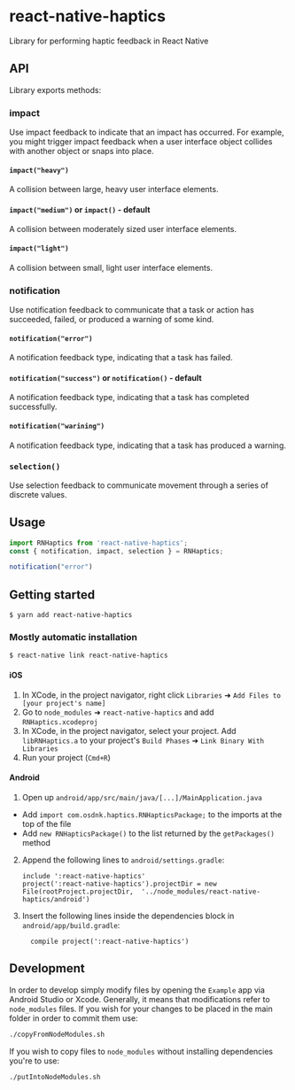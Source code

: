 
# react-native-haptics

Library for performing haptic feedback in React Native


## API
Library exports methods:
### impact
Use impact feedback to indicate that an impact has occurred. For example, you might trigger impact feedback when a user interface object collides with another object or snaps into place.

#### `impact("heavy")`
A collision between large, heavy user interface elements.

#### `impact("medium")` or `impact()` - default
A collision between moderately sized user interface elements.

#### `impact("light")`
A collision between small, light user interface elements.

### notification
Use notification feedback to communicate that a task or action has succeeded, failed, or produced a warning of some kind.

#### `notification("error")`
A notification feedback type, indicating that a task has failed.

#### `notification("success")` or `notification()` - default
A notification feedback type, indicating that a task has completed successfully.

#### `notification("warining")`
A notification feedback type, indicating that a task has produced a warning.


### `selection()`
Use selection feedback to communicate movement through a series of discrete values.


## Usage
```javascript
import RNHaptics from 'react-native-haptics';
const { notification, impact, selection } = RNHaptics;

notification("error")

```

## Getting started

`$ yarn add react-native-haptics`

### Mostly automatic installation

`$ react-native link react-native-haptics`


#### iOS

1. In XCode, in the project navigator, right click `Libraries` ➜ `Add Files to [your project's name]`
2. Go to `node_modules` ➜ `react-native-haptics` and add `RNHaptics.xcodeproj`
3. In XCode, in the project navigator, select your project. Add `libRNHaptics.a` to your project's `Build Phases` ➜ `Link Binary With Libraries`
4. Run your project (`Cmd+R`)

#### Android

1. Open up `android/app/src/main/java/[...]/MainApplication.java`
  - Add `import com.osdnk.haptics.RNHapticsPackage;` to the imports at the top of the file
  - Add `new RNHapticsPackage()` to the list returned by the `getPackages()` method
2. Append the following lines to `android/settings.gradle`:
  	```
  	include ':react-native-haptics'
  	project(':react-native-haptics').projectDir = new File(rootProject.projectDir, 	'../node_modules/react-native-haptics/android')
  	```
3. Insert the following lines inside the dependencies block in `android/app/build.gradle`:
  	```
      compile project(':react-native-haptics')
  	```
    
## Development
In order to develop simply modify files by opening the `Example` app via Android Studio or Xcode. Generally, it means that modifications refer to `node_modules` files. If you wish for your changes to be placed in the main folder in order to commit them use: 
```bash
./copyFromNodeModules.sh
``` 
If you wish to copy files to `node_modules` without installing dependencies you're to use: 
```bash
./putIntoNodeModules.sh
``` 
